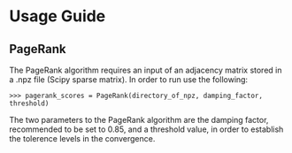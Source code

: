# Usage Guide

## PageRank
The PageRank algorithm requires an input of an adjacency matrix stored in a .npz file (Scipy sparse matrix).
In order to run use the following:
```
>>> pagerank_scores = PageRank(directory_of_npz, damping_factor, threshold)
```

The two parameters to the PageRank algorithm are the damping factor, recommended to be set to 0.85, and a threshold value, in order to establish the tolerence levels in the convergence.

